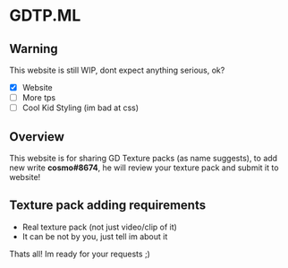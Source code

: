 # GDTP.ML

## Warning
This website is still WIP, dont expect anything serious, ok?

- [X] Website
- [ ] More tps
- [ ] Cool Kid Styling (im bad at css)

## Overview
This website is for sharing GD Texture packs (as name suggests), to add new write **cosmo#8674**, he will review your texture pack and submit it to website!

## Texture pack adding requirements
- Real texture pack (not just video/clip of it)
- It can be not by you, just tell im about it

Thats all! Im ready for your requests ;)
